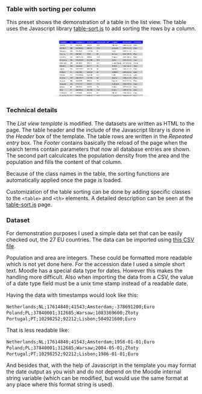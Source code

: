 ### Table with sorting per column

This preset shows the demonstration of a table in the list view. The table uses
the Javascript library [table-sort.js](https://github.com/LeeWannacott/table-sort-js) to
add sorting the rows by a column.

<div style="margin: 0 25%;">

![List view](list_view.png "List view with table")

</div>

### Technical details

The *List view template* is modified. The datasets are written as HTML to the page.
The table header and the include of the Javascript library is done in the *Header*
box of the template. The table rows are written in the *Repeated entry* box. The
*Footer* contains basically the reload of the page when the search terms contain
parameters that now all database entries are shown. The second part calculcates the
population density from the area and the population and fills the content of that
column.

Because of the class names in the table, the sorting functions are automatically
applied once the page is loaded.

Customization of the table sorting can be done by adding specific classes to the
`<table>` and `<th>` elements. A detailed description can be seen at the
[table-sort.js](https://github.com/LeeWannacott/table-sort-js?tab=readme-ov-file#to-make-tables-sortable)
page.

### Dataset

For demonstration purposes I used a simple data set that can be easily checked
out, the 27 EU countries. The data can be imported using [this CSV file](countries.csv).

Population and area are integers. These could be formatted more readable which is not
yet done here. For the accession date I used a simple short text. Moodle has a special
data type for dates. However this makes the handling more difficult. Also when importing the
data from a CSV, the value of a date type field must be a unix time stamp instead
of a readable date.

Having the data with timestamps would look like this:

```
Netherlands;NL;17614840;41543;Amsterdam;-378691200;Euro
Poland;PL;37840001;312685;Warsaw;1083369600;Złoty
Portugal;PT;10298252;92212;Lisbon;504921600;Euro
```

That is less readable like:

```
Netherlands;NL;17614840;41543;Amsterdam;1958-01-01;Euro
Poland;PL;37840001;312685;Warsaw;2004-05-01;Złoty
Portugal;PT;10298252;92212;Lisbon;1986-01-01;Euro
```

And besides that, with the help of Javascript in the template you may format the
date output as you wish and do not depend on the Moodle internal string variable
(which can be modified, but would use the same format at any place where this
format string is used).